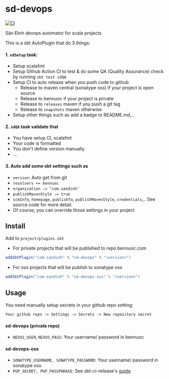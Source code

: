 # sd-devops

[![CI](https://github.com/ohze/sd-devops/actions/workflows/test.yml/badge.svg)](https://github.com/ohze/sd-devops/actions/workflows/test.yml)

Sân Đình devops automator for scala projects

This is a sbt AutoPlugin that do 3 things:

#### 1. `sdSetup` task:
+ Setup scalafmt
+ Setup Github Action CI to test & do some QA (Quality Assurance) check by running `sbt test sdQA`
+ Setup CI to auto release when you push code to github
    - Release to maven central (sonatype oss) if your project is open source
    - Release to bennuoc if your project is private
    - Release to `releases` maven if you push a git tag
    - Release to `snapshots` maven otherwise
+ Setup other things such as add a badge to README.md,..

#### 2. `sdQA` task validate that
+ You have setup CI, scalafmt
+ Your code is formatted
+ You don't define version manually
+ ...

#### 3. Auto add some sbt settings such as
+ `version`: Auto get from git
+ `resolvers += bennuoc`
+ `organization := "com.sandinh"`
+ `publishMavenStyle := true`
+ `scmInfo`, `homepage`, `publishTo`, `publishMavenStyle`, `credentials`,..
  See source code for more detail.
+ Of course, you can override those settings in your project

## Install
Add to `project/plugins.sbt`
+ For private projects that will be published to repo.bennuoc.com
```sbt
addSbtPlugin("com.sandinh" % "sd-devops" % "<version>")
```
+ For oss projects that will be publish to sonatype oss
```sbt
addSbtPlugin("com.sandinh" % "sd-devops-oss" % "<version>")
```

## Usage
You need manually setup secrets in your github repo setting:

`Your github repo -> Settings -> Secrets -> New repository secret`
#### sd-devops (private repo)
+ `NEXUS_USER`, `NEXUS_PASS`: Your username/ password in bennuoc
#### sd-devops-oss
+ `SONATYPE_USERNAME, SONATYPE_PASSWORD`: Your username/ password in sonatype oss
+ `PGP_SECRET, PGP_PASSPHRASE`: See sbt-ci-release's [guide](https://github.com/olafurpg/sbt-ci-release#gpg)
